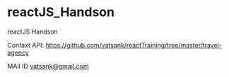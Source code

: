 # reactJS_Handson
reactJS Handson

Contaxt API:
https://github.com/vatsank/reactTraining/tree/master/travel-agency

MAil ID
vatsank@gmail.com
